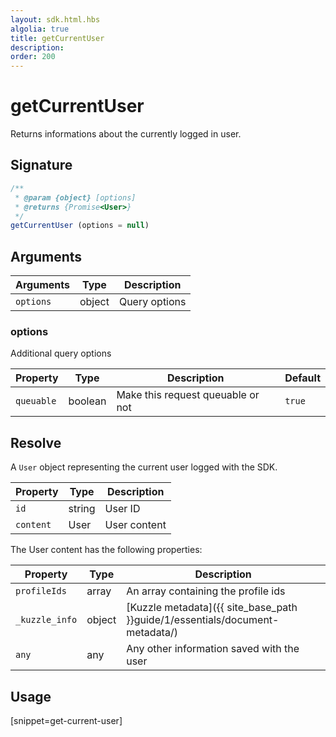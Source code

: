 ```yaml
---
layout: sdk.html.hbs
algolia: true
title: getCurrentUser
description:
order: 200
---
```


# getCurrentUser

Returns informations about the currently logged in user.

## Signature

```javascript
/**
 * @param {object} [options]
 * @returns {Promise<User>}
 */
getCurrentUser (options = null)
```

## Arguments

| Arguments    | Type    | Description
|--------------|---------|-------------
| `options` | object | Query options

### **options**

Additional query options

| Property     | Type    | Description                       | Default |
| ---------- | ------- | --------------------------------- | ------- |
| `queuable` | boolean | Make this request queuable or not | `true`  |

## Resolve

A `User` object representing the current user logged with the SDK.

| Property     | Type    | Description                       |
| ---------- | ------- | --------------------------------- |
| `id` | string | User ID |
| `content` | User | User content |

The User content has the following properties:

| Property     | Type    | Description                       |
| ---------- | ------- | --------------------------------- |
| `profileIds` | array<string> | An array containing the profile ids |
| `_kuzzle_info` | object | [Kuzzle metadata]({{ site_base_path }}guide/1/essentials/document-metadata/) |
| `any` | any | Any other information saved with the user |


## Usage

[snippet=get-current-user]
